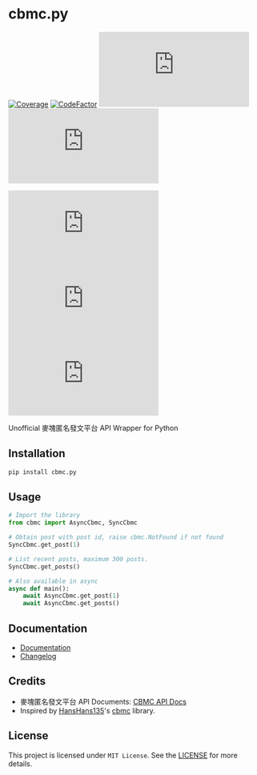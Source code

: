 # cbmc.py

<!-- Add a badge here -->

[![Coverage](https://img.shields.io/badge/Coverage-100%25-brightgreen)](https://pypi.org/project/cbmc.py/)
[![CodeFactor](https://www.codefactor.io/repository/github/itsrqtl/cbmc.py/badge)](https://www.codefactor.io/repository/github/itsrqtl/cbmc.py)
![GitHub issues](https://img.shields.io/github/issues/itsrqtl/cbmc.py)
![GitHub pull requests](https://img.shields.io/github/issues-pr/itsrqtl/cbmc.py)

[![PyPI](https://img.shields.io/pypi/v/cbmc.py)](https://pypi.org/project/cbmc.py/)
[![PyPI - License](https://img.shields.io/pypi/l/cbmc.py)](https://pypi.org/project/cbmc.py/)
[![PyPI - Downloads](https://img.shields.io/pypi/dm/cbmc.py)](https://pypi.org/project/cbmc.py/)

Unofficial 麥塊匿名發文平台 API Wrapper for Python

## Installation

```sh
pip install cbmc.py
```

## Usage

```py
# Import the library
from cbmc import AsyncCbmc, SyncCbmc

# Obtain post with post id, raise cbmc.NotFound if not found
SyncCbmc.get_post(1)

# List recent posts, maximum 300 posts.
SyncCbmc.get_posts()

# Also available in async
async def main():
    await AsyncCbmc.get_post(1)
    await AsyncCbmc.get_posts()
```

## Documentation

* [Documentation](docs/DOCS.md)
* [Changelog](CHANGELOG.md)

## Credits

* 麥塊匿名發文平台 API Documents: [CBMC API Docs](https://api.cbmc.club/docs/)
* Inspired by [HansHans135](https://github.com/hanshans135)'s [cbmc](https://github.com/HansHans135/cbmc) library.

## License

This project is licensed under `MIT License`. See the [LICENSE](LICENSE) for more details.
